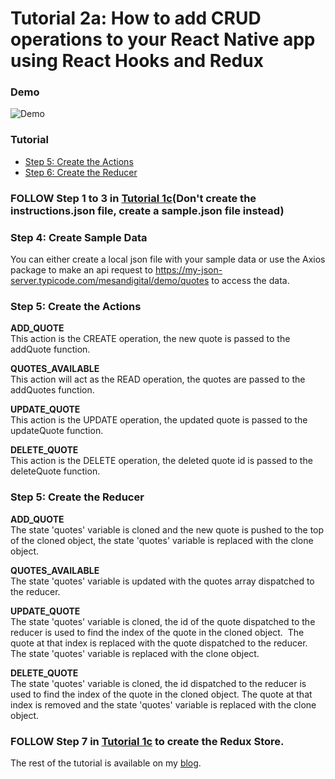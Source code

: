 # Tutorial 2a: How to add CRUD operations to your React Native app using React Hooks and Redux

### Demo
![Demo](https://github.com/MosesEsan/mesan-react-native-hooks-redux-boilerplate/blob/master/demo.gif "demo")

### Tutorial
<ul>
  <li><a href="#step5">Step 5: Create the Actions</a></li>
  <li><a href="#step6">Step 6: Create the Reducer</a></li>
</ul>

###  FOLLOW Step 1 to 3 in <a href="https://medium.com/mesan-digital/tutorial-1c-adding-navigation-to-your-react-native-app-1716b5de722e">Tutorial 1c</a>(Don't create the instructions.json file, create a sample.json file instead)

<a name="step4"></a>
### Step 4: Create Sample Data
You can either create a local json file with your sample data or use the Axios package to make an api request to <a href="https://my-json-server.typicode.com/mesandigital/demo/quotes">https://my-json-server.typicode.com/mesandigital/demo/quotes</a> to access the data.

<a name="step5"></a>
### Step 5: Create the Actions

<b>ADD_QUOTE</b><br>
This action is the  CREATE operation, the new quote is passed to the addQuote function.

<b>QUOTES_AVAILABLE</b><br>
This action will act as the READ operation, the quotes are passed to the addQuotes function.

<b>UPDATE_QUOTE</b><br>
This action is the UPDATE operation, the updated quote is passed to the updateQuote function. 

<b>DELETE_QUOTE</b><br>
This action is the DELETE operation, the deleted quote id is passed to the deleteQuote function.


<a name="step5"></a>
### Step 5: Create the Reducer

<b>ADD_QUOTE</b><br>
The state 'quotes' variable is cloned and the new quote is pushed to the top of the cloned object, the state 'quotes' variable is replaced with the clone object.

<b>QUOTES_AVAILABLE</b><br>
The state 'quotes' variable is updated with the quotes array dispatched to the reducer.

<b>UPDATE_QUOTE</b><br>
The state 'quotes' variable is cloned, the id of the quote dispatched to the reducer is used to find the index of the quote in the cloned object. 
The quote at that index is replaced with the quote dispatched to the reducer. The state 'quotes' variable is replaced with the clone object.

<b>DELETE_QUOTE</b><br>
The state 'quotes' variable is cloned, the id dispatched to the reducer is used to find the index of the quote in the cloned object.
The quote at that index is removed and the state 'quotes' variable is replaced with the clone object.

###  FOLLOW Step 7 in <a href="https://medium.com/mesan-digital/tutorial-1c-adding-navigation-to-your-react-native-app-1716b5de722e">Tutorial 1c</a> to create the Redux Store.



The rest of the tutorial is available on my <a href="https://medium.com/mesan-digital/tutorial-2a-how-to-add-crud-operations-to-your-react-native-app-using-react-hooks-and-redux-5896ebab89ea" target="_blank">blog</a>.
